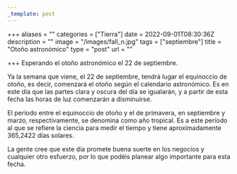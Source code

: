 ```yaml
---
_template: post
---
```





+++
aliases = ""
categories = ["Tierra"]
date = 2022-09-01T08:30:36Z
description = ""
image = "/images/fall_n.jpg"
tags = ["septiembre"]
title = "Otoño astronómico"
type = "post"
url = ""

+++
Esperando el otoño astronómico el 22 de septiembre.  
  
Ya la semana que viene, el 22 de septiembre, tendrá lugar el equinoccio de otoño, es decir, comenzará el otoño según el calendario astronómico. Es en este día que las partes clara y oscura del día se igualarán, y a partir de esta fecha las horas de luz comenzarán a disminuirse.  
  
El período entre el equinoccio de otoño y el de primavera, en septiembre y marzo, respectivamente, se denomina como año tropical. Es a este período al que se refiere la ciencia para medir el tiempo y tiene aproximadamente 365,2422 días solares.  
  
La gente cree que este día promete buena suerte en los negocios y cualquier otro esfuerzo, por lo que podéis planear algo importante para esta fecha.
